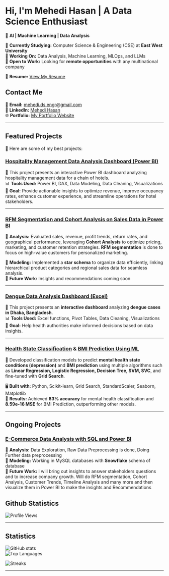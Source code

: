 # Hi, I'm **Mehedi Hasan** | A Data Science Enthusiast  
🚀 **AI | Machine Learning | Data Analysis**  

🔹 **Currently Studying:** Computer Science & Engineering (CSE) at **East West University**  
🔹 **Working On:** Data Analysis, Machine Learning, MLOps, and LLMs  
🔹 **Open to Work:** Looking for **remote opportunities** with any multinational company  

📄 **Resume:** [View My Resume](https://drive.google.com/file/d/14uYrzsv9ClsBNkotcU35F2rW1I1DWiwk/view?usp=sharing)  

## **Contact Me**  

📩 **Email:** [mehedi.ds.engr@gmail.com](mailto:mehedi.ds.engr@gmail.com)  
💼 **LinkedIn:** [Mehedi Hasan](https://www.linkedin.com/in/mehedi-hasan-4553a4274/)  
🌐 **Portfolio:** [My Portfolio Website](https://mehedihasan-ds.github.io/Portfolio/)  

---
## **Featured Projects**  

🌟 Here are some of my best projects:  

### [Hospitality Management Data Analysis Dashboard (Power BI) ](https://github.com/MehediHasan-ds/Hospitality-Management-Data-Analysis-with-Power-BI.git)
📌 This project presents an interactive Power BI dashboard analyzing hospitality management data for a chain of hotels.  
📊 **Tools Used:** Power BI, DAX, Data Modeling, Data Cleaning, Visualizations  
🎯 **Goal:** Provide actionable insights to optimize revenue, improve occupancy rates, enhance customer experience, and streamline operations for hotel stakeholders.  

---

### **[RFM Segmentation and Cohort Analysis on Sales Data in Power BI](https://github.com/MehediHasan-ds/RFM-segmentation-and-Cohort-analysis-on-Sales-Data-in-Power-BI.git)**  

🔹 **Analysis:** Evaluated sales, revenue, profit trends, return rates, and geographical performance, leveraging **Cohort Analysis** to optimize pricing, marketing, and customer retention strategies. **RFM segmentation** is done to focus on high-value customers for personalized marketing.  

🔹 **Modeling:** Implemented a **star schema** to organize data efficiently, linking hierarchical product categories and regional sales data for seamless analysis.  
🔹 **Future Work:** Insights and recommendations coming soon  
 
--- 

<!-- ### **[E-Commerce Sales Analysis with Power BI](https://github.com/MehediHasan-ds/E-Commerce-Sales-Analysis-with-Power-BI.git)**
🔹 **Analysis**: Evaluated sales, revenue, profit trends, return rates, and geographical performance, identifying key growth opportunities. Leveraged customer segmentation and product insights to optimize pricing and marketing strategies.  
🔹 **Modeling**: Implemented snowflake schema for efficient data organization, linking hierarchical product categories and regional sales data.  
🔹 **Future Work**: Expand analysis with cohort tracking, AI-driven sales forecasting, and deeper territory-based performance insights.

--- -->

### **[Dengue Data Analysis Dashboard (Excel)](https://github.com/MehediHasan-ds/Data-Analysis-Projects.git)**  
📌 This project presents an **interactive dashboard** analyzing **dengue cases in Dhaka, Bangladesh**.  
📊 **Tools Used:** Excel functions, Pivot Tables, Data Cleaning, Visualizations  
🎯 **Goal:** Help health authorities make informed decisions based on data insights.  

---

### **[Health State Classification](https://colab.research.google.com/drive/1Sb6cmI6vWbgAyqzQ5U6gGNErpCOO892p?usp=sharing) & [BMI Prediction Using ML](https://colab.research.google.com/drive/1f56v8PjDDms7kyicMVNmG-l1WQICm4by?usp=sharing)**  
📌 Developed classification models to predict **mental health state conditions (depression)** and **BMI prediction** using multiple algorithms such as **Linear Regression, Logistic Regression, Decision Tree, SVM, SVC**, and fine-tuned with **Grid Search**.  

🖥 **Built with:** Python, Scikit-learn, Grid Search, StandardScaler, Seaborn, Matplotlib  
🎯 **Results:** Achieved **83% accuracy** for mental health classification and **8.59e-16 MSE** for BMI Prediction, outperforming other models.  

---

## **Ongoing Projects**  


### **[E-Commerce Data Analysis with SQL and Power BI](https://github.com/MehediHasan-ds/E-Commerce-Data-Analysis-with-SQL-and-Power-BI.git)**  
🔹 **Analysis:** Data Exploration, Raw Data Preprocessing is done, Doing Further data preprocessing  
🔹 **Modeling:** Working in MySQL databases with **Snowflake** schema of database  
🔹 **Future Work:** I will bring out insights to answer stakeholders questions and to increase company growth. Will do RFM segmentation, Cohort Analysis, Customer Trends, Timeline Analysis and many more and then visualize them in Power BI to make the insights and Recommendations  


<!-- ### **[E-Commerce Sales Analysis with Power BI](https://github.com/MehediHasan-ds/E-Commerce-Sales-Analysis-with-Power-BI.git)**
🔹 **Analysis**: Evaluated sales, revenue, profit trends, return rates, and geographical performance, identifying key growth opportunities. Leveraged customer segmentation and product insights to optimize pricing and marketing strategies.  
🔹 **Modeling**: Implemented snowflake schema for efficient data organization, linking hierarchical product categories and regional sales data.  
🔹 **Future Work**: Expand analysis with cohort tracking, AI-driven sales forecasting, and deeper territory-based performance insights. -->



<!-- ### **[Data Analysis on Hospitality Domain using Power BI](https://github.com/MehediHasan-ds/Hospitality-Management-Data-Analysis-with-Power-BI.git)**  
🔹 Conducting an **in-depth analysis** of customer behavior, revenue trends, and booking patterns in the hospitality industry.  
🔹 Designing **interactive Power BI dashboards** to visualize key business insights.  
🔹 Aiming to provide **data-driven recommendations** to optimize business performance.  


<!-- ### **[An-End-to-End Interactive Shopping Website](https://github.com/MehediHasan-ds/An-Interactive-Shopping-Web-Page.git)**  
🔹 Developing a **fully interactive e-commerce platform** with product browsing, cart management, and checkout features.  
🔹 Implementing **responsive UI/UX** using **HTML, CSS, and JavaScript** for a seamless shopping experience.  
🔹 Working to integrate backend functionalities for **user authentication and order management**.  
🔹 Keeping it structured so that **End-to-End data Analysis can be done and make recommendations and decisions using Power BI and Machine Learning**.    -->





## **Github Statistics**  

![Profile Views](https://komarev.com/ghpvc/?username=MehediHasan-ds&color=blue&style=flat)  

---

## **Statistics**  

![GitHub stats](https://github-readme-stats.vercel.app/api?username=MehediHasan-ds&show_icons=true&theme=radical)  
![Top Languages](https://github-readme-stats.vercel.app/api/top-langs/?username=MehediHasan-ds&layout=compact&theme=radical)  

![Streaks](https://nirzak-streak-stats.vercel.app/?user=MehediHasan-ds&theme=dark&hide_border=false)

---

